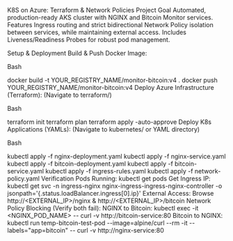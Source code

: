 K8S on Azure: Terraform & Network Policies
Project Goal
Automated, production-ready AKS cluster with NGINX and Bitcoin Monitor services. Features Ingress routing and strict bidirectional Network Policy isolation between services, while maintaining external access. Includes Liveness/Readiness Probes for robust pod management.

Setup & Deployment
Build & Push Docker Image:

Bash

docker build -t YOUR_REGISTRY_NAME/monitor-bitcoin:v4 .
docker push YOUR_REGISTRY_NAME/monitor-bitcoin:v4
Deploy Azure Infrastructure (Terraform):
(Navigate to terraform/)

Bash

terraform init
terraform plan
terraform apply -auto-approve
Deploy K8s Applications (YAMLs):
(Navigate to kubernetes/ or YAML directory)

Bash

kubectl apply -f nginx-deployment.yaml
kubectl apply -f nginx-service.yaml
kubectl apply -f bitcoin-deployment.yaml
kubectl apply -f bitcoin-service.yaml
kubectl apply -f ingress-rules.yaml
kubectl apply -f network-policy.yaml
Verification
Pods Running: kubectl get pods
Get Ingress IP: kubectl get svc -n ingress-nginx nginx-ingress-ingress-nginx-controller -o jsonpath='{.status.loadBalancer.ingress[0].ip}'
External Access: Browse http://<EXTERNAL_IP>/nginx & http://<EXTERNAL_IP>/bitcoin
Network Policy Blocking (Verify both fail):
NGINX to Bitcoin: kubectl exec -it <NGINX_POD_NAME> -- curl -v http://bitcoin-service:80
Bitcoin to NGINX: kubectl run temp-bitcoin-test-pod --image=alpine/curl --rm -it --labels="app=bitcoin" -- curl -v http://nginx-service:80
